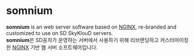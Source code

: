 somnium
=======
 **somnium** is an web server software based on [NGINX](https://nginx.org), re-branded and customized to use on SD SkyKlouD servers.  
 **somnium**은 SD꽁치가 운영하는 서버에서 사용하기 위해 리브랜딩하고 커스터마이징한 [NGINX](https://nginx.org) 기반 웹 서버 소프트웨어입니다.